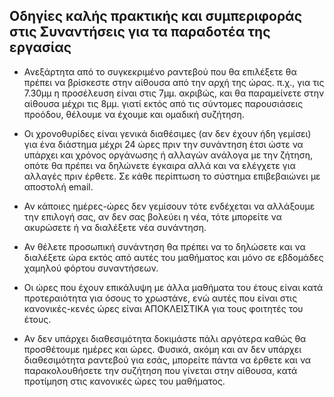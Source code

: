## Οδηγίες καλής πρακτικής και συμπεριφοράς στις Συναντήσεις για τα παραδοτέα της εργασίας

* Ανεξάρτητα από το συγκεκριμένο ραντεβού που θα επιλέξετε θα πρέπει να βρίσκεστε στην αίθουσα από την αρχή της ώρας. π.χ., για τις 7.30μμ η προσέλευση είναι στις 7μμ. ακριβώς, και θα παραμείνετε στην αίθουσα μέχρι τις 8μμ. γιατί εκτός από τις σύντομες παρουσιάσεις προόδου, θέλουμε να έχουμε και ομαδική συζήτηση.

* Οι χρονοθυρίδες είναι γενικά διαθέσιμες (αν δεν έχουν ήδη γεμίσει) για ένα διάστημα μέχρι 24 ώρες πριν την συνάντηση έτσι ώστε να υπάρχει και χρόνος οργάνωσης ή αλλαγών ανάλογα με την ζήτηση, οπότε θα πρέπει να δηλώνετε έγκαιρα αλλά και να ελέγχετε για αλλαγές πριν έρθετε. Σε κάθε περίπτωση το σύστημα επιβεβαιώνει με αποστολή email.

* Αν κάποιες ημέρες-ώρες δεν γεμίσουν τότε ενδέχεται να αλλάξουμε την επιλογή σας, αν δεν σας βολεύει η νέα, τότε μπορείτε να ακυρώσετε ή να διαλέξετε νέα συνάντηση.

* Αν θέλετε προσωπική συνάντηση θα πρέπει να το δηλώσετε και να διαλέξετε ώρα εκτός από αυτές του μαθήματος και μόνο σε εβδομάδες χαμηλού φόρτου συναντήσεων.

* Οι ώρες που έχουν επικάλυψη με άλλα μαθήματα του έτους είναι κατά προτεραιότητα για όσους το χρωστάνε, ενώ αυτές που είναι στις κανονικές-κενές ώρες είναι ΑΠΟΚΛΕΙΣΤΙΚΑ για τους φοιτητές του έτους.

* Αν δεν υπάρχει διαθεσιμότητα δοκιμάστε πάλι αργότερα καθώς θα προσθέτουμε ημέρες και ώρες. Φυσικά, ακόμη και αν δεν υπάρχει διαθεσιμότητα ραντεβού για εσάς, μπορείτε πάντα να έρθετε και να παρακολουθήσετε την συζήτηση που γίνεται στην αίθουσα, κατά προτίμηση στις κανονικές ώρες του μαθήματος.
